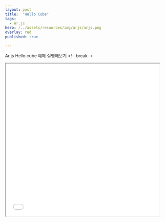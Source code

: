 ```yaml
---
layout: post
title:  "Hello Cube"
tags:
  - Ar.js
hero: /../assets/resources/img/arjs/arjs.png
overlay: red
published: true

---
```

Ar.js Hello cube 예제 실행해보기
<!–-break-–>

<iframe width="100%" height="500px;" src="/../assets/resources/html/helloCube.html"></iframe>

